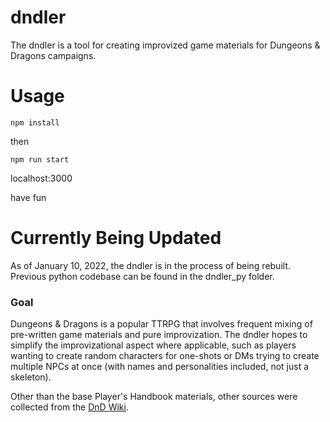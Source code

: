 # dndler
The dndler is a tool for creating improvized game materials for Dungeons & Dragons campaigns.

# Usage
    npm install
then

    npm run start
    
localhost:3000

have fun

# Currently Being Updated
As of January 10, 2022, the dndler is in the process of being rebuilt. Previous python codebase can be found in the dndler_py folder.

### Goal
Dungeons & Dragons is a popular TTRPG that involves frequent mixing of pre-written game materials and pure improvization. The dndler hopes to simplify the improvizational aspect where applicable, such as players wanting to create random characters for one-shots or DMs trying to create multiple NPCs at once (with names and personalities included, not just a skeleton).

Other than the base Player's Handbook materials, other sources were collected from the [DnD Wiki](http://dnd5e.wikidot.com/).
